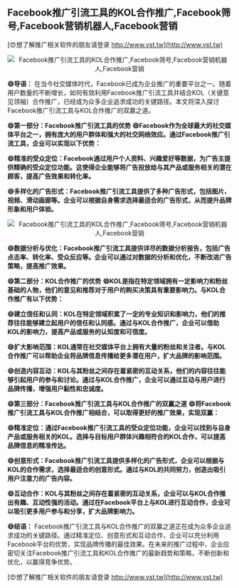 ## **Facebook推广引流工具的KOL合作推广,Facebook筛号,Facebook营销机器人,Facebook营销**

[😍想了解推广相关软件的朋友请登录 http://www.vst.tw](http://www.vst.tw)

 <center><img src="https://vst.tw/MP4/tuiguang/png/4.png" alt="Facebook推广引流工具的KOL合作推广,Facebook筛号,Facebook营销机器人,Facebook营销"></center>

**😄导语：**
在当今社交媒体时代，Facebook已成为企业推广的重要平台之一。随着用户数量的不断增长，如何有效利用Facebook推广引流工具并结合KOL（关键意见领袖）合作推广，已经成为众多企业追求成功的关键路径。本文将深入探讨Facebook推广引流工具与KOL合作推广的双赢之道。

**😄第一部分：Facebook推广引流工具的优势**
**😄Facebook作为全球最大的社交媒体平台之一，拥有庞大的用户群体和强大的社交网络效应。通过Facebook推广引流工具，企业可以实现以下优势：**

**😄精准的受众定位：Facebook通过用户个人资料、兴趣爱好等数据，为广告主提供精确的受众定位功能。这使得企业能够将广告投放给与其产品或服务相关的潜在顾客，提高广告效果和转化率。**

**😄多样化的广告形式：Facebook推广引流工具提供了多种广告形式，包括图片、视频、滑动画廊等。企业可以根据自身需求选择最适合的广告形式，从而提升品牌形象和用户体验。**

 <center><img src="https://vst.tw/MP4/tuiguang/png/0.png" alt="Facebook推广引流工具的KOL合作推广,Facebook筛号,Facebook营销机器人,Facebook营销"></center>

**😄数据分析与优化：Facebook推广引流工具提供详尽的数据分析报告，包括广告点击率、转化率、受众反应等。企业可以通过对数据的分析和优化，不断改进广告策略，提高推广效果。**

**😄第二部分：KOL合作推广的优势**
**😄KOL是指在特定领域拥有一定影响力和粉丝基础的人物，他们的意见和推荐对于用户的购买决策具有重要影响力。与KOL合作推广有以下优势：**

**😄建立信任和认同：KOL在特定领域积累了一定的专业知识和影响力，他们的推荐往往能够建立起用户的信任和认同感。通过与KOL合作推广，企业可以借助KOL的影响力，提高产品或服务的认知度和可信度。**

**😄扩大影响范围：KOL通常在社交媒体平台上拥有大量的粉丝和关注者。与KOL合作推广可以帮助企业将品牌信息传播给更多潜在用户，扩大品牌的影响范围。**

**😄创造内容互动：KOL与其粉丝之间存在着紧密的互动关系，他们的内容往往能够引起用户的参与和讨论。通过与KOL合作推广，企业可以通过互动与用户进行品牌传播，增强用户黏性和忠诚度。**

**😄第三部分：Facebook推广引流工具与KOL合作推广的双赢之道**
**😄将Facebook推广引流工具与KOL合作推广相结合，可以取得更好的推广效果，实现双赢：**

**😄精准定位：通过Facebook推广引流工具的受众定位功能，企业可以找到与自身产品或服务相关的KOL。选择与目标用户群体兴趣相符合的KOL合作，可以提高品牌信息的精准传达。**

**😄创意形式：Facebook推广引流工具提供多样化的广告形式，企业可以根据与KOL的合作需求，选择最适合的创意形式。通过与KOL的共同努力，创造出吸引用户注意力的广告内容。**

**😄互动合作：KOL与其粉丝之间存在着紧密的互动关系，企业可以与KOL合作推出有趣、互动性强的活动。通过在Facebook平台上与KOL进行互动合作，企业可以吸引更多用户参与和分享，扩大品牌影响力。**

**😄结语：**
Facebook推广引流工具与KOL合作推广的双赢之道正在成为众多企业追求成功的关键路径。通过精准定位、创意形式和互动合作，企业可以充分利用Facebook平台的优势，实现品牌传播的最佳效果。在未来的推广过程中，企业应密切关注Facebook推广引流工具和KOL合作推广的最新趋势和策略，不断创新和优化，以赢得竞争优势。

[😍想了解推广相关软件的朋友请登录 http://www.vst.tw](http://www.vst.tw)



